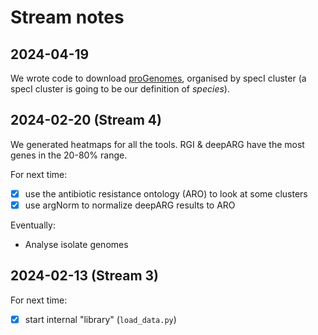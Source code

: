 # Stream notes

## 2024-04-19 

We wrote code to download [proGenomes](https://progenomes.embl.de/), organised by specI cluster (a specI cluster is going to be our definition of _species_).

## 2024-02-20 (Stream 4)

We generated heatmaps for all the tools.
RGI & deepARG have the most genes in the 20-80% range.

For next time:

- [x] use the antibiotic resistance ontology (ARO) to look at some clusters
- [x] use argNorm to normalize deepARG results to ARO

Eventually:

- Analyse isolate genomes

## 2024-02-13 (Stream 3)

For next time:

- [x] start internal "library" (`load_data.py`)
